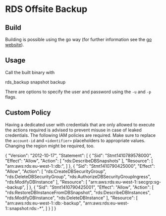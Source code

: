 # RDS Offsite Backup

## Build

Building is possible using the go way (for further information see the [go website](http://golang.org)).


## Usage

Call the built binary with

  rds_backup snapshot backup <rds-instance-id> <database>

There are options to specify the user and password using the `-u` and `-p`
flags.


## Custom Policy

Having a dedicated user with credentials that are only allowed to execute the
actions required is advised to prevent misuse in case of leaked credentials.
The following IAM policies are required. Make sure to replace the
`account-id` and `<identifier>` placeholders to appropriate values. Changing
the region might be required, too.

  {
    "Version": "2012-10-17",
    "Statement": [
      {
        "Sid": "Stmt1410789578000",
        "Effect": "Allow",
        "Action": [
          "rds:DescribeDBSnapshots"
        ],
        "Resource": [
          "arn:aws:rds:eu-west-1:<account-id>:db:<identifier>",
        ]
      },
      {
        "Sid": "Stmt1410790425000",
        "Effect": "Allow",
        "Action": [
          "rds:CreateDBSecurityGroup",
          "rds:DeleteDBSecurityGroup",
          "rds:AuthorizeDBSecurityGroupIngress",
          "rds:ModifyDBInstance"
        ],
        "Resource": [
          "arn:aws:rds:eu-west-1:<account-id>:secgrp:sg-<identifier>-backup",
        ]
      },
      {
        "Sid": "Stmt1410790425001",
        "Effect": "Allow",
        "Action": [
          "rds:RestoreDBInstanceFromDBSnapshot",
          "rds:DescribeDBInstances",
          "rds:ModifyDBInstance",
          "rds:DeleteDBInstance"
        ],
        "Resource": [
          "arn:aws:rds:eu-west-1:<account-id>:db:<identifier>-backup",
          "arn:aws:rds:eu-west-1:<account-id>:snapshot:rds:<identifier>-*",
        ]
      }
    ]
  }


